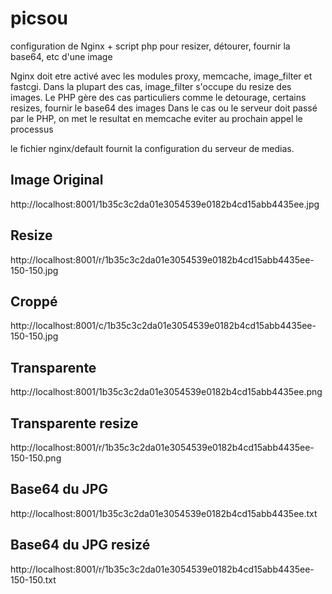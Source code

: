 picsou
======

configuration de Nginx + script php pour resizer, détourer, fournir la base64, etc d'une image

Nginx doit etre activé avec les modules proxy, memcache, image_filter et fastcgi.
Dans la plupart des cas, image_filter s'occupe du resize des images. 
Le PHP gère des cas particuliers comme le detourage, certains resizes, fournir le base64 des images
Dans le cas ou le serveur doit passé par le PHP, on met le resultat en memcache eviter au prochain appel le processus

le fichier nginx/default fournit la configuration du serveur de medias.

Image Original
-----------------
http://localhost:8001/1b35c3c2da01e3054539e0182b4cd15abb4435ee.jpg
  
Resize
-------
http://localhost:8001/r/1b35c3c2da01e3054539e0182b4cd15abb4435ee-150-150.jpg
 
Croppé
-------
http://localhost:8001/c/1b35c3c2da01e3054539e0182b4cd15abb4435ee-150-150.jpg
  
Transparente
------------
http://localhost:8001/1b35c3c2da01e3054539e0182b4cd15abb4435ee.png

Transparente resize
--------------------
http://localhost:8001/r/1b35c3c2da01e3054539e0182b4cd15abb4435ee-150-150.png
 
Base64 du JPG
-------------
http://localhost:8001/1b35c3c2da01e3054539e0182b4cd15abb4435ee.txt

Base64 du JPG resizé
--------------------
http://localhost:8001/r/1b35c3c2da01e3054539e0182b4cd15abb4435ee-150-150.txt


